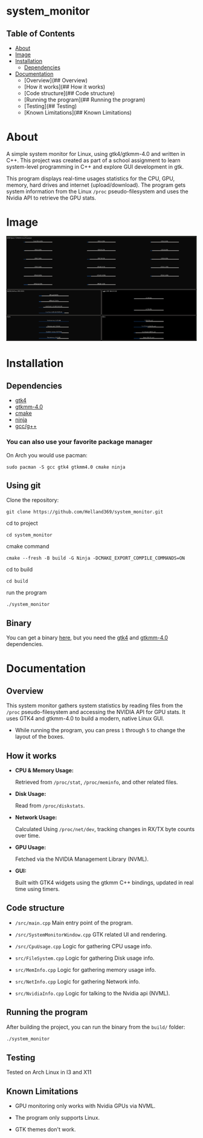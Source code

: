 # system_monitor

## Table of Contents

- [About](#About)
- [Image](#Image)
- [Installation](#Installation)
  - [Dependencies](##Dependencies)
- [Documentation](#Documentation)
  - [Overview](## Overview)
  - [How it works](## How it works)
  - [Code structure](## Code structure)
  - [Running the program](## Running the program)
  - [Testing](## Testing) 
  - [Known Limitations](## Known Limitations)

# About

A simple system monitor for Linux, using gtk4/gtkmm-4.0 and written in C++.
This project was created as part of a school assignment to learn system-level programming in C++ and explore GUI development in gtk.

This program displays real-time usages statistics for the CPU, GPU, memory, hard drives and internet (upload/download).
The program gets system information from the Linux `/proc` pseudo-filesystem and uses the Nvidia API to retrieve the GPU stats.

# Image

![system_monitor](https://github.com/Helland369/system_monitor/blob/main/img/2025-04-07_11-01.png)

# Installation

## Dependencies

 - [gtk4](https://www.gtk.org/docs/installations/linux/)
 - [gtkmm-4.0](https://gnome.pages.gitlab.gnome.org/gtkmm-documentation/chapter-installation.html)
 - [cmake](https://cmake.org/)
 - [ninja](https://ninja-build.org/)
 - [gcc/g++](https://gcc.gnu.org/)

### You can also use your favorite package manager

On Arch you would use pacman:

```
sudo pacman -S gcc gtk4 gtkmm4.0 cmake ninja
```

## Using git

Clone the repository:

```
git clone https://github.com/Helland369/system_monitor.git
```

cd to project

```
cd system_monitor
```

cmake command

```
cmake --fresh -B build -G Ninja -DCMAKE_EXPORT_COMPILE_COMMANDS=ON
```

cd to build

```
cd build
```

run the program

```
./system_monitor
```

## Binary

You can get a binary [here](https://github.com/Helland369/system_monitor/releases), but you need the [gtk4](https://www.gtk.org/docs/installations/linux/) and [gtkmm-4.0](https://gnome.pages.gitlab.gnome.org/gtkmm-documentation/chapter-installation.html) dependencies.


# Documentation

## Overview

This system monitor gathers system statistics by reading files from the `/proc` pseudo-filesystem and accessing the NVIDIA API for GPU stats. It uses GTK4 and gtkmm-4.0 to build a modern, native Linux GUI.

+ While running the program, you can press `1` through `5` to change the layout of the boxes.

## How it works

- **CPU & Memory Usage:**

  Retrieved from `/proc/stat`, `/proc/meminfo`, and other related files.

- **Disk Usage:**
  
  Read from `/proc/diskstats`.

- **Network Usage:**

  Calculated Using `/proc/net/dev`, tracking changes in RX/TX byte counts over time.
  
- **GPU Usage:**

  Fetched via the NVIDIA Management Library (NVML).
  
- **GUI:**

  Built with GTK4 widgets using the gtkmm C++ bindings, updated in real time using timers.
  
## Code structure

- `/src/main.cpp` Main entry point of the program.

- `/src/SystemMonitorWindow.cpp` GTK related UI and rendering.

- `/src/CpuUsage.cpp` Logic for gathering CPU usage info.

- `src/FileSystem.cpp` Logic for gathering Disk usage info.

- `src/MemInfo.cpp` Logic for gathering memory usage info.

- `src/NetInfo.cpp` Logic for gathering Network info.

- `src/NvidiaInfo.cpp` Logic for talking to the Nvidia api (NVML).
  
## Running the program

After building the project, you can run the binary from the `build/` folder:

```bash
./system_monitor
```

## Testing

Tested on Arch Linux in I3 and X11

## Known Limitations

- GPU monitoring only works with Nvidia GPUs via NVML.

- The program only supports Linux.

- GTK themes don't work.
